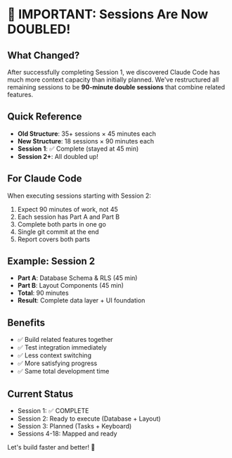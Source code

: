 # 📣 IMPORTANT: Sessions Are Now DOUBLED!

## What Changed?
After successfully completing Session 1, we discovered Claude Code has much more context capacity than initially planned. We've restructured all remaining sessions to be **90-minute double sessions** that combine related features.

## Quick Reference
- **Old Structure**: 35+ sessions × 45 minutes each
- **New Structure**: 18 sessions × 90 minutes each
- **Session 1**: ✅ Complete (stayed at 45 min)
- **Session 2+**: All doubled up!

## For Claude Code
When executing sessions starting with Session 2:
1. Expect 90 minutes of work, not 45
2. Each session has Part A and Part B
3. Complete both parts in one go
4. Single git commit at the end
5. Report covers both parts

## Example: Session 2
- **Part A**: Database Schema & RLS (45 min)
- **Part B**: Layout Components (45 min)
- **Total**: 90 minutes
- **Result**: Complete data layer + UI foundation

## Benefits
- ✅ Build related features together
- ✅ Test integration immediately  
- ✅ Less context switching
- ✅ More satisfying progress
- ✅ Same total development time

## Current Status
- Session 1: ✅ COMPLETE
- Session 2: Ready to execute (Database + Layout)
- Session 3: Planned (Tasks + Keyboard)
- Sessions 4-18: Mapped and ready

Let's build faster and better! 🚀

